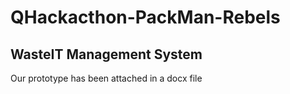 # QHackacthon-PackMan-Rebels

## WasteIT Management System
Our prototype has been attached in a docx file 
